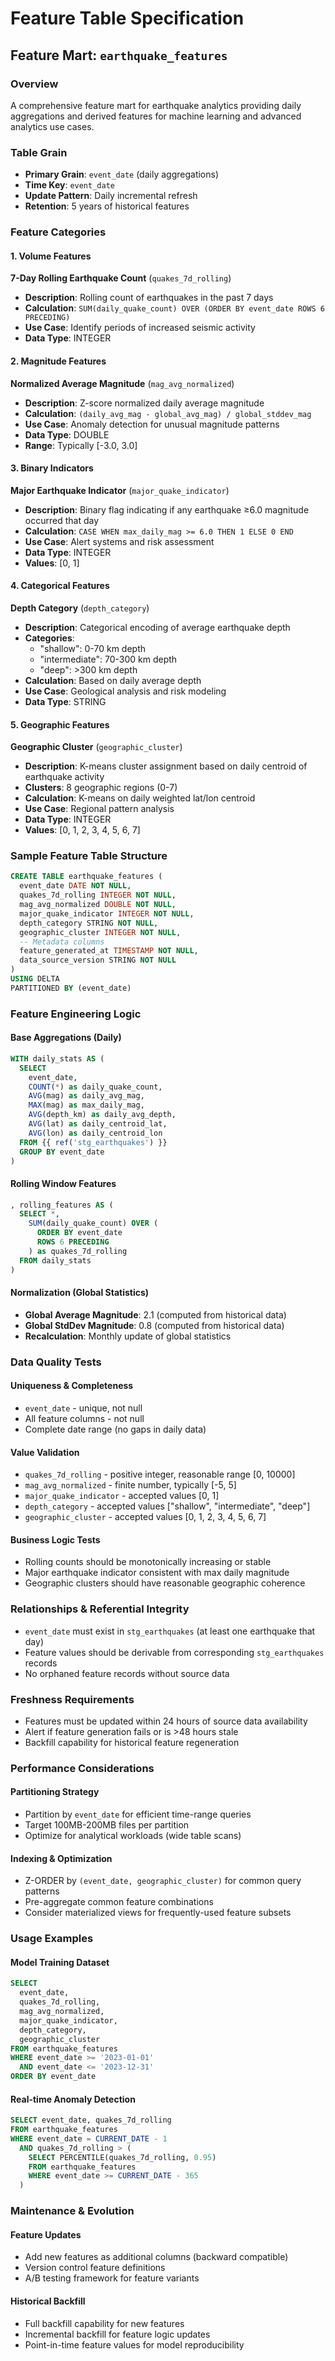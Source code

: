 # Feature Table Specification

## Feature Mart: `earthquake_features`

### Overview
A comprehensive feature mart for earthquake analytics providing daily aggregations and derived features for machine learning and advanced analytics use cases.

### Table Grain
- **Primary Grain**: `event_date` (daily aggregations)
- **Time Key**: `event_date` 
- **Update Pattern**: Daily incremental refresh
- **Retention**: 5 years of historical features

### Feature Categories

#### 1. Volume Features
**7-Day Rolling Earthquake Count** (`quakes_7d_rolling`)
- **Description**: Rolling count of earthquakes in the past 7 days
- **Calculation**: `SUM(daily_quake_count) OVER (ORDER BY event_date ROWS 6 PRECEDING)`  
- **Use Case**: Identify periods of increased seismic activity
- **Data Type**: INTEGER

#### 2. Magnitude Features  
**Normalized Average Magnitude** (`mag_avg_normalized`)
- **Description**: Z-score normalized daily average magnitude
- **Calculation**: `(daily_avg_mag - global_avg_mag) / global_stddev_mag`
- **Use Case**: Anomaly detection for unusual magnitude patterns
- **Data Type**: DOUBLE
- **Range**: Typically [-3.0, 3.0]

#### 3. Binary Indicators
**Major Earthquake Indicator** (`major_quake_indicator`) 
- **Description**: Binary flag indicating if any earthquake ≥6.0 magnitude occurred that day
- **Calculation**: `CASE WHEN max_daily_mag >= 6.0 THEN 1 ELSE 0 END`
- **Use Case**: Alert systems and risk assessment
- **Data Type**: INTEGER  
- **Values**: [0, 1]

#### 4. Categorical Features
**Depth Category** (`depth_category`)
- **Description**: Categorical encoding of average earthquake depth
- **Categories**:
  - "shallow": 0-70 km depth
  - "intermediate": 70-300 km depth  
  - "deep": >300 km depth
- **Calculation**: Based on daily average depth
- **Use Case**: Geological analysis and risk modeling
- **Data Type**: STRING

#### 5. Geographic Features
**Geographic Cluster** (`geographic_cluster`)
- **Description**: K-means cluster assignment based on daily centroid of earthquake activity
- **Clusters**: 8 geographic regions (0-7)
- **Calculation**: K-means on daily weighted lat/lon centroid
- **Use Case**: Regional pattern analysis
- **Data Type**: INTEGER
- **Values**: [0, 1, 2, 3, 4, 5, 6, 7]

### Sample Feature Table Structure

```sql
CREATE TABLE earthquake_features (
  event_date DATE NOT NULL,
  quakes_7d_rolling INTEGER NOT NULL,
  mag_avg_normalized DOUBLE NOT NULL,
  major_quake_indicator INTEGER NOT NULL,
  depth_category STRING NOT NULL,
  geographic_cluster INTEGER NOT NULL,
  -- Metadata columns
  feature_generated_at TIMESTAMP NOT NULL,
  data_source_version STRING NOT NULL
) 
USING DELTA
PARTITIONED BY (event_date)
```

### Feature Engineering Logic

#### Base Aggregations (Daily)
```sql
WITH daily_stats AS (
  SELECT 
    event_date,
    COUNT(*) as daily_quake_count,
    AVG(mag) as daily_avg_mag,
    MAX(mag) as max_daily_mag,
    AVG(depth_km) as daily_avg_depth,
    AVG(lat) as daily_centroid_lat,
    AVG(lon) as daily_centroid_lon
  FROM {{ ref('stg_earthquakes') }}
  GROUP BY event_date
)
```

#### Rolling Window Features
```sql
, rolling_features AS (
  SELECT *,
    SUM(daily_quake_count) OVER (
      ORDER BY event_date 
      ROWS 6 PRECEDING
    ) as quakes_7d_rolling
  FROM daily_stats  
)
```

#### Normalization (Global Statistics)
- **Global Average Magnitude**: 2.1 (computed from historical data)
- **Global StdDev Magnitude**: 0.8 (computed from historical data)
- **Recalculation**: Monthly update of global statistics

### Data Quality Tests

#### Uniqueness & Completeness
- `event_date` - unique, not null
- All feature columns - not null
- Complete date range (no gaps in daily data)

#### Value Validation  
- `quakes_7d_rolling` - positive integer, reasonable range [0, 10000]
- `mag_avg_normalized` - finite number, typically [-5, 5]
- `major_quake_indicator` - accepted values [0, 1]
- `depth_category` - accepted values ["shallow", "intermediate", "deep"] 
- `geographic_cluster` - accepted values [0, 1, 2, 3, 4, 5, 6, 7]

#### Business Logic Tests
- Rolling counts should be monotonically increasing or stable
- Major earthquake indicator consistent with max daily magnitude
- Geographic clusters should have reasonable geographic coherence

### Relationships & Referential Integrity
- `event_date` must exist in `stg_earthquakes` (at least one earthquake that day)
- Feature values should be derivable from corresponding `stg_earthquakes` records
- No orphaned feature records without source data

### Freshness Requirements
- Features must be updated within 24 hours of source data availability
- Alert if feature generation fails or is >48 hours stale
- Backfill capability for historical feature regeneration

### Performance Considerations

#### Partitioning Strategy
- Partition by `event_date` for efficient time-range queries
- Target 100MB-200MB files per partition
- Optimize for analytical workloads (wide table scans)

#### Indexing & Optimization
- Z-ORDER by `(event_date, geographic_cluster)` for common query patterns
- Pre-aggregate common feature combinations
- Consider materialized views for frequently-used feature subsets

### Usage Examples

#### Model Training Dataset
```sql
SELECT 
  event_date,
  quakes_7d_rolling,
  mag_avg_normalized, 
  major_quake_indicator,
  depth_category,
  geographic_cluster
FROM earthquake_features
WHERE event_date >= '2023-01-01'
  AND event_date <= '2023-12-31'
ORDER BY event_date
```

#### Real-time Anomaly Detection
```sql  
SELECT event_date, quakes_7d_rolling
FROM earthquake_features  
WHERE event_date = CURRENT_DATE - 1
  AND quakes_7d_rolling > (
    SELECT PERCENTILE(quakes_7d_rolling, 0.95) 
    FROM earthquake_features 
    WHERE event_date >= CURRENT_DATE - 365
  )
```

### Maintenance & Evolution

#### Feature Updates
- Add new features as additional columns (backward compatible)
- Version control feature definitions  
- A/B testing framework for feature variants

#### Historical Backfill
- Full backfill capability for new features
- Incremental backfill for feature logic updates
- Point-in-time feature values for model reproducibility